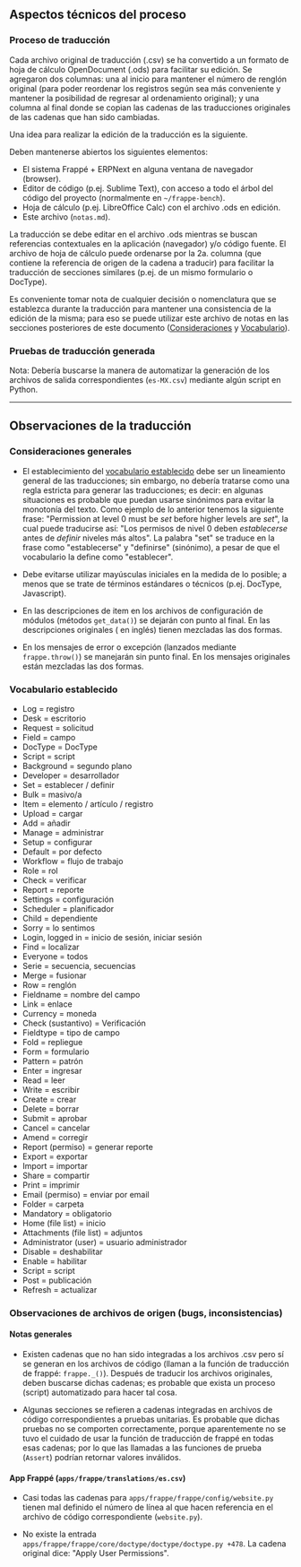 ## Aspectos técnicos del proceso


### Proceso de traducción

Cada archivo original de traducción (.csv) se ha convertido a un formato
de hoja de cálculo OpenDocument (.ods) para facilitar su edición. Se
agregaron dos columnas: una al inicio para mantener el número de renglón
original (para poder reordenar los registros según sea más conveniente
y mantener la posibilidad de regresar al ordenamiento original); y una
columna al final donde se copian las cadenas de las traducciones
originales de las cadenas que han sido cambiadas.

Una idea para realizar la edición de la traducción es la siguiente.

Deben mantenerse abiertos los siguientes elementos:

- El sistema Frappé + ERPNext en alguna ventana de navegador (browser).
- Editor de código (p.ej. Sublime Text), con acceso a todo el árbol del
  código del proyecto (normalmente en `~/frappe-bench`).
- Hoja de cálculo (p.ej. LibreOffice Calc) con el archivo .ods en
  edición.
- Este archivo (`notas.md`).

La traducción se debe editar en el archivo .ods mientras se buscan
referencias contextuales en la aplicación (navegador) y/o código fuente.
El archivo de hoja de cálculo puede ordenarse por la 2a. columna (que
contiene la referencia de origen de la cadena a traducir) para
facilitar la traducción de secciones similares (p.ej. de un mismo
formulario o DocType).

Es conveniente tomar nota de cualquier decisión o nomenclatura que se
establezca durante la traducción para mantener una consistencia de
la edición de la misma; para eso se puede utilizar este archivo de notas
en las secciones posteriores de este documento
([Consideraciones](#consideraciones-generales) y
[Vocabulario](#vocabulario-establecido)).


### Pruebas de traducción generada

Nota: Debería buscarse la manera de automatizar la generación de los
archivos de salida correspondientes (`es-MX.csv`) mediante algún
script en Python.

---

## Observaciones de la traducción


### Consideraciones generales

- El establecimiento del [vocabulario establecido](#vocabulario-establecido)
  debe ser un lineamiento general de las traducciones; sin embargo, no debería
  tratarse como una regla estricta para generar las traducciones; es decir: en
  algunas situaciones es probable que puedan usarse sinónimos para
  evitar la monotonía del texto. Como ejemplo de lo anterior tenemos la
  siguiente frase: "Permission at level 0 must be *set* before higher levels
  are *set*", la cual puede traducirse así: "Los permisos de nivel 0 deben
  *establecerse* antes de *definir* niveles más altos". La palabra "set" se
  traduce en la frase como "establecerse" y "definirse" (sinónimo), a pesar
  de que el vocabulario la define como "establecer".

- Debe evitarse utilizar mayúsculas iniciales en la medida de lo posible;
  a menos que se trate de términos estándares o técnicos (p.ej. DocType,
  Javascript).

- En las descripciones de item en los archivos de configuración de módulos
  (métodos `get_data()`) se dejarán con punto al final. En las descripciones
  originales ( en inglés) tienen mezcladas las dos formas.

- En los mensajes de error o excepción (lanzados mediante `frappe.throw()`)
  se manejarán sin punto final. En los mensajes originales están mezcladas
  las dos formas.


### Vocabulario establecido

- Log = registro
- Desk = escritorio
- Request = solicitud
- Field = campo
- DocType = DocType
- Script = script
- Background = segundo plano
- Developer = desarrollador
- Set = establecer / definir
- Bulk = masivo/a
- Item = elemento / artículo / registro
- Upload = cargar
- Add = añadir
- Manage = administrar
- Setup = configurar
- Default = por defecto
- Workflow = flujo de trabajo
- Role = rol
- Check = verificar
- Report = reporte
- Settings = configuración
- Scheduler = planificador
- Child = dependiente
- Sorry = lo sentimos
- Login, logged in = inicio de sesión, iniciar sesión
- Find = localizar
- Everyone = todos
- Serie = secuencia, secuencias
- Merge = fusionar
- Row = renglón
- Fieldname = nombre del campo
- Link = enlace
- Currency = moneda
- Check (sustantivo) = Verificación
- Fieldtype = tipo de campo
- Fold = repliegue
- Form = formulario
- Pattern = patrón
- Enter = ingresar
- Read = leer
- Write = escribir
- Create = crear
- Delete = borrar
- Submit = aprobar
- Cancel = cancelar
- Amend = corregir
- Report (permiso) = generar reporte
- Export = exportar
- Import = importar
- Share = compartir
- Print = imprimir
- Email (permiso) = enviar por email
- Folder = carpeta
- Mandatory = obligatorio
- Home (file list) = inicio
- Attachments (file list) = adjuntos
- Administrator (user) = usuario administrador
- Disable = deshabilitar
- Enable = habilitar
- Script = script
- Post = publicación
- Refresh = actualizar


### Observaciones de archivos de origen (bugs, inconsistencias)

#### Notas generales

- Existen cadenas que no han sido integradas a los archivos .csv
  pero sí se generan en los archivos de código (llaman a la función de
  traducción de frappé: `frappe._()`). Después de traducir los archivos
  originales, deben buscarse dichas cadenas; es probable que exista un
  proceso (script) automatizado para hacer tal cosa.

- Algunas secciones se refieren a cadenas integradas en archivos
  de código correspondientes a pruebas unitarias. Es probable que
  dichas pruebas no se comporten correctamente, porque aparentemente
  no se tuvo el cuidado de usar la función de traducción de frappé
  en todas esas cadenas; por lo que las llamadas a las funciones de
  prueba (`Assert`) podrían retornar valores inválidos.


#### App Frappé (`apps/frappe/translations/es.csv`)

- Casi todas las cadenas para `apps/frappe/frappe/config/website.py` tienen
  mal definido el número de línea al que hacen referencia en el archivo
  de código correspondiente (`website.py`).

- No existe la entrada `apps/frappe/frappe/core/doctype/doctype/doctype.py +478`.
  La cadena original dice: "Apply User Permissions".


